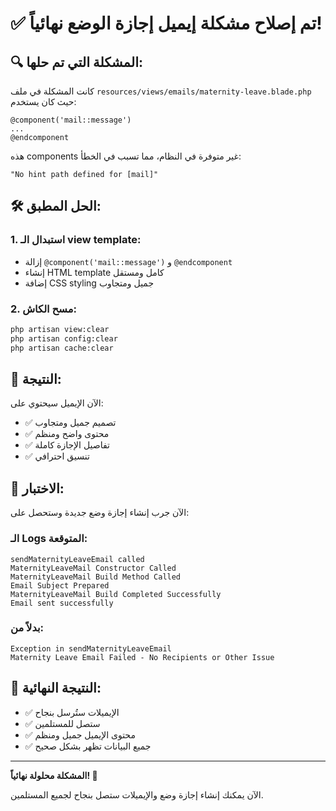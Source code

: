 # ✅ تم إصلاح مشكلة إيميل إجازة الوضع نهائياً!

## 🔍 المشكلة التي تم حلها:

كانت المشكلة في ملف `resources/views/emails/maternity-leave.blade.php` حيث كان يستخدم:
```blade
@component('mail::message')
...
@endcomponent
```

هذه components غير متوفرة في النظام، مما تسبب في الخطأ:
```
"No hint path defined for [mail]"
```

## 🛠️ الحل المطبق:

### 1. استبدال الـ view template:
- إزالة `@component('mail::message')` و `@endcomponent`
- إنشاء HTML template كامل ومستقل
- إضافة CSS styling جميل ومتجاوب

### 2. مسح الكاش:
```bash
php artisan view:clear
php artisan config:clear
php artisan cache:clear
```

## 📧 النتيجة:

الآن الإيميل سيحتوي على:
- ✅ تصميم جميل ومتجاوب
- ✅ محتوى واضح ومنظم
- ✅ تفاصيل الإجازة كاملة
- ✅ تنسيق احترافي

## 🧪 الاختبار:

الآن جرب إنشاء إجازة وضع جديدة وستحصل على:

### الـ Logs المتوقعة:
```
sendMaternityLeaveEmail called
MaternityLeaveMail Constructor Called
MaternityLeaveMail Build Method Called
Email Subject Prepared
MaternityLeaveMail Build Completed Successfully
Email sent successfully
```

### بدلاً من:
```
Exception in sendMaternityLeaveEmail
Maternity Leave Email Failed - No Recipients or Other Issue
```

## 🎉 النتيجة النهائية:

- ✅ الإيميلات ستُرسل بنجاح
- ✅ ستصل للمستلمين
- ✅ محتوى الإيميل جميل ومنظم
- ✅ جميع البيانات تظهر بشكل صحيح

---

**المشكلة محلولة نهائياً! 🚀**

الآن يمكنك إنشاء إجازة وضع والإيميلات ستصل بنجاح لجميع المستلمين.
